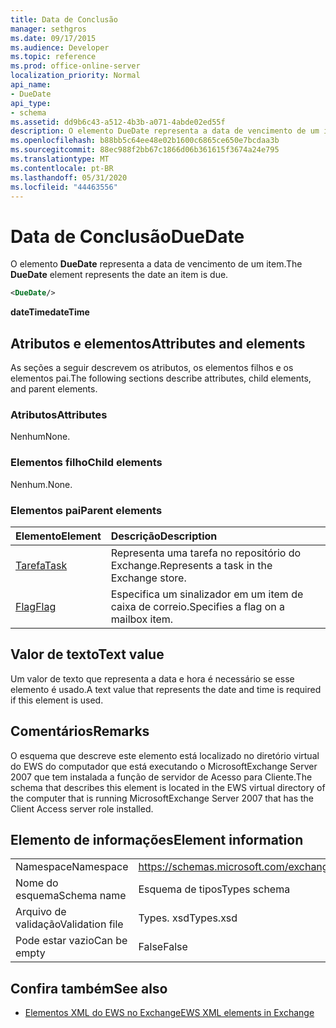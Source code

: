 ```yaml
---
title: Data de Conclusão
manager: sethgros
ms.date: 09/17/2015
ms.audience: Developer
ms.topic: reference
ms.prod: office-online-server
localization_priority: Normal
api_name:
- DueDate
api_type:
- schema
ms.assetid: dd9b6c43-a512-4b3b-a071-4abde02ed55f
description: O elemento DueDate representa a data de vencimento de um item.
ms.openlocfilehash: b88bb5c64ee48e02b1600c6865ce650e7bcdaa3b
ms.sourcegitcommit: 88ec988f2bb67c1866d06b361615f3674a24e795
ms.translationtype: MT
ms.contentlocale: pt-BR
ms.lasthandoff: 05/31/2020
ms.locfileid: "44463556"
---
```

# <a name="duedate"></a><span data-ttu-id="2ae38-103">Data de Conclusão</span><span class="sxs-lookup"><span data-stu-id="2ae38-103">DueDate</span></span>

<span data-ttu-id="2ae38-104">O elemento **DueDate** representa a data de vencimento de um item.</span><span class="sxs-lookup"><span data-stu-id="2ae38-104">The **DueDate** element represents the date an item is due.</span></span> 
  
```xml
<DueDate/>
```

 <span data-ttu-id="2ae38-105">**dateTime**</span><span class="sxs-lookup"><span data-stu-id="2ae38-105">**dateTime**</span></span>
## <a name="attributes-and-elements"></a><span data-ttu-id="2ae38-106">Atributos e elementos</span><span class="sxs-lookup"><span data-stu-id="2ae38-106">Attributes and elements</span></span>

<span data-ttu-id="2ae38-107">As seções a seguir descrevem os atributos, os elementos filhos e os elementos pai.</span><span class="sxs-lookup"><span data-stu-id="2ae38-107">The following sections describe attributes, child elements, and parent elements.</span></span>
  
### <a name="attributes"></a><span data-ttu-id="2ae38-108">Atributos</span><span class="sxs-lookup"><span data-stu-id="2ae38-108">Attributes</span></span>

<span data-ttu-id="2ae38-109">Nenhum</span><span class="sxs-lookup"><span data-stu-id="2ae38-109">None.</span></span>
  
### <a name="child-elements"></a><span data-ttu-id="2ae38-110">Elementos filho</span><span class="sxs-lookup"><span data-stu-id="2ae38-110">Child elements</span></span>

<span data-ttu-id="2ae38-111">Nenhum.</span><span class="sxs-lookup"><span data-stu-id="2ae38-111">None.</span></span>
  
### <a name="parent-elements"></a><span data-ttu-id="2ae38-112">Elementos pai</span><span class="sxs-lookup"><span data-stu-id="2ae38-112">Parent elements</span></span>

|<span data-ttu-id="2ae38-113">**Elemento**</span><span class="sxs-lookup"><span data-stu-id="2ae38-113">**Element**</span></span>|<span data-ttu-id="2ae38-114">**Descrição**</span><span class="sxs-lookup"><span data-stu-id="2ae38-114">**Description**</span></span>|
|:-----|:-----|
|[<span data-ttu-id="2ae38-115">Tarefa</span><span class="sxs-lookup"><span data-stu-id="2ae38-115">Task</span></span>](task.md) <br/> |<span data-ttu-id="2ae38-116">Representa uma tarefa no repositório do Exchange.</span><span class="sxs-lookup"><span data-stu-id="2ae38-116">Represents a task in the Exchange store.</span></span>  <br/> |
|[<span data-ttu-id="2ae38-117">Flag</span><span class="sxs-lookup"><span data-stu-id="2ae38-117">Flag</span></span>](flag.md) <br/> |<span data-ttu-id="2ae38-118">Especifica um sinalizador em um item de caixa de correio.</span><span class="sxs-lookup"><span data-stu-id="2ae38-118">Specifies a flag on a mailbox item.</span></span>  <br/> |
   
## <a name="text-value"></a><span data-ttu-id="2ae38-119">Valor de texto</span><span class="sxs-lookup"><span data-stu-id="2ae38-119">Text value</span></span>

<span data-ttu-id="2ae38-120">Um valor de texto que representa a data e hora é necessário se esse elemento é usado.</span><span class="sxs-lookup"><span data-stu-id="2ae38-120">A text value that represents the date and time is required if this element is used.</span></span>
  
## <a name="remarks"></a><span data-ttu-id="2ae38-121">Comentários</span><span class="sxs-lookup"><span data-stu-id="2ae38-121">Remarks</span></span>

<span data-ttu-id="2ae38-122">O esquema que descreve este elemento está localizado no diretório virtual do EWS do computador que está executando o MicrosoftExchange Server 2007 que tem instalada a função de servidor de Acesso para Cliente.</span><span class="sxs-lookup"><span data-stu-id="2ae38-122">The schema that describes this element is located in the EWS virtual directory of the computer that is running MicrosoftExchange Server 2007 that has the Client Access server role installed.</span></span>
  
## <a name="element-information"></a><span data-ttu-id="2ae38-123">Elemento de informações</span><span class="sxs-lookup"><span data-stu-id="2ae38-123">Element information</span></span>

|||
|:-----|:-----|
|<span data-ttu-id="2ae38-124">Namespace</span><span class="sxs-lookup"><span data-stu-id="2ae38-124">Namespace</span></span>  <br/> |https://schemas.microsoft.com/exchange/services/2006/types  <br/> |
|<span data-ttu-id="2ae38-125">Nome do esquema</span><span class="sxs-lookup"><span data-stu-id="2ae38-125">Schema name</span></span>  <br/> |<span data-ttu-id="2ae38-126">Esquema de tipos</span><span class="sxs-lookup"><span data-stu-id="2ae38-126">Types schema</span></span>  <br/> |
|<span data-ttu-id="2ae38-127">Arquivo de validação</span><span class="sxs-lookup"><span data-stu-id="2ae38-127">Validation file</span></span>  <br/> |<span data-ttu-id="2ae38-128">Types. xsd</span><span class="sxs-lookup"><span data-stu-id="2ae38-128">Types.xsd</span></span>  <br/> |
|<span data-ttu-id="2ae38-129">Pode estar vazio</span><span class="sxs-lookup"><span data-stu-id="2ae38-129">Can be empty</span></span>  <br/> |<span data-ttu-id="2ae38-130">False</span><span class="sxs-lookup"><span data-stu-id="2ae38-130">False</span></span>  <br/> |
   
## <a name="see-also"></a><span data-ttu-id="2ae38-131">Confira também</span><span class="sxs-lookup"><span data-stu-id="2ae38-131">See also</span></span>

- [<span data-ttu-id="2ae38-132">Elementos XML do EWS no Exchange</span><span class="sxs-lookup"><span data-stu-id="2ae38-132">EWS XML elements in Exchange</span></span>](ews-xml-elements-in-exchange.md)

